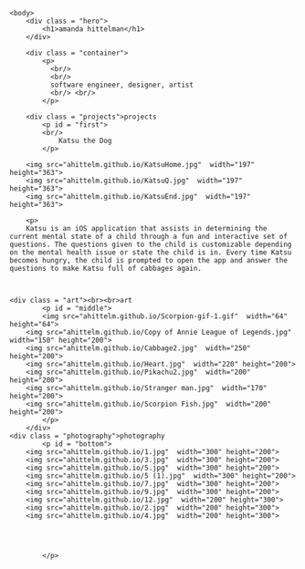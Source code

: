 <html>
 	<head>
        <title>amanda's page</title>
        <link rel="stylesheet" href="style.css" />

 
    <body>
    	<div class = "hero">
        	<h1>amanda hittelman</h1>
        </div>
	
        <div class = "container">
            <p>
              <br/>
              <br/>
              software engineer, designer, artist
              <br/> <br/>
            </p>
	
        <div class = "projects">projects
            <p id = "first">
	    	<br/>
              	Katsu the Dog
            </p>
	    
	    <img src="ahittelm.github.io/KatsuHome.jpg"  width="197" height="363">
	    <img src="ahittelm.github.io/KatsuQ.jpg"  width="197" height="363">
	    <img src="ahittelm.github.io/KatsuEnd.jpg"  width="197" height="363">
	   
	    <p>
	    Katsu is an iOS application that assists in determining the current mental state of a child through a fun and interactive set of questions. The questions given to the child is customizable depending on the mental health issue or state the child is in. Every time Katsu becomes hungry, the child is prompted to open the app and answer the questions to make Katsu full of cabbages again.
	

	
	<div class = "art"><br><br>art
            <p id = "middle">
	    	<img src="ahittelm.github.io/Scorpion-gif-1.gif"  width="64" height="64">
	  	<img src="ahittelm.github.io/Copy of Annie League of Legends.jpg"  width="150" height="200">
	  	<img src="ahittelm.github.io/Cabbage2.jpg"  width="250" height="200">
	  	<img src="ahittelm.github.io/Heart.jpg"  width="220" height="200">
	  	<img src="ahittelm.github.io/Pikachu2.jpg"  width="200" height="200">
	  	<img src="ahittelm.github.io/Stranger man.jpg"  width="170" height="200">	  
		<img src="ahittelm.github.io/Scorpion Fish.jpg"  width="200" height="200">
            </p>
        </div>
	<div class = "photography">photography
            <p id = "bottom">
	  	<img src="ahittelm.github.io/1.jpg"  width="300" height="200">
	  	<img src="ahittelm.github.io/3.jpg"  width="300" height="200">
	  	<img src="ahittelm.github.io/5.jpg"  width="300" height="200">
	  	<img src="ahittelm.github.io/5 (1).jpg"  width="300" height="200">
	  	<img src="ahittelm.github.io/7.jpg"  width="300" height="200">
	  	<img src="ahittelm.github.io/9.jpg"  width="300" height="200">	  
		<img src="ahittelm.github.io/12.jpg"  width="200" height="300">	
		<img src="ahittelm.github.io/2.jpg"  width="200" height="300">	  	
		<img src="ahittelm.github.io/4.jpg"  width="200" height="300">




            </p>



